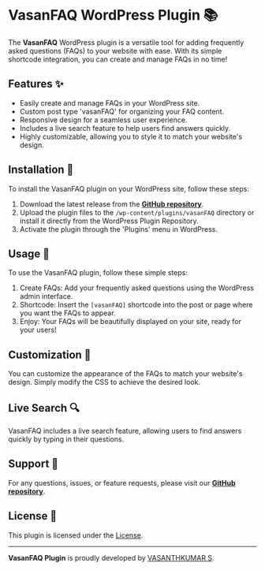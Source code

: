 # VasanFAQ WordPress Plugin 📚

The **VasanFAQ** WordPress plugin is a versatile tool for adding frequently asked questions (FAQs) to your website with ease. With its simple shortcode integration, you can create and manage FAQs in no time!

## Features ✨

- Easily create and manage FAQs in your WordPress site.
- Custom post type 'vasanFAQ' for organizing your FAQ content.
- Responsive design for a seamless user experience.
- Includes a live search feature to help users find answers quickly.
- Highly customizable, allowing you to style it to match your website's design.

## Installation 🚀

To install the VasanFAQ plugin on your WordPress site, follow these steps:

1. Download the latest release from the [**GitHub repository**](https://github.com/Vk2401/vasanFAQ-wordpress-FQA-Plugin.git).
2. Upload the plugin files to the `/wp-content/plugins/vasanFAQ` directory or install it directly from the WordPress Plugin Repository.
3. Activate the plugin through the 'Plugins' menu in WordPress.

## Usage 📝

To use the VasanFAQ plugin, follow these simple steps:

1. Create FAQs: Add your frequently asked questions using the WordPress admin interface.
2. Shortcode: Insert the `[vasanFAQ]` shortcode into the post or page where you want the FAQs to appear.
3. Enjoy: Your FAQs will be beautifully displayed on your site, ready for your users!

## Customization 🎨

You can customize the appearance of the FAQs to match your website's design. Simply modify the CSS to achieve the desired look.

## Live Search 🔍

VasanFAQ includes a live search feature, allowing users to find answers quickly by typing in their questions.

## Support 🤝

For any questions, issues, or feature requests, please visit our [**GitHub repository**](https://github.com/Vk2401/vasanFAQ-wordpress-FQA-Plugin.git).


## License 📜

This plugin is licensed under the [License](LICENSE).

---

**VasanFAQ Plugin** is proudly developed by [VASANTHKUMAR S](https://github.com/Vk2401).


